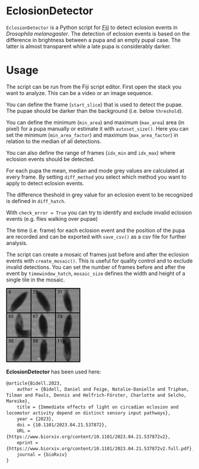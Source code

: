 # EclosionDetector

`EclosionDetector` is a Python script for [Fiji](https://fiji.sc/) to detect eclosion events in *Drosophila melanogaster*.
The detection of eclosion events is based on the difference in brightness between a pupa and an empty pupal case. 
The latter is almost transparent while a late pupa is considerably darker.

# Usage

The script can be run from the Fiji script editor. First open the stack you want to analyze. This can be a video or an image sequence.

You can define the frame (`start_slice`) that is used to detect the pupae. The pupae should be darker than the background (i.e. below `threshold`).

You can define the minimum (`min_area`) and maximum (`max_area`) area (in pixel) for a pupa manually or estimate it with `autoset_size()`.
Here you can set the minimum (`min_area_factor`) and maximum (`max_area_factor`) in relation to the median of all detections.

You can also define the range of frames (`idx_min` and `idx_max`) where eclosion events should be detected.

For each pupa the mean, median and mode grey values are calculated at every frame. By setting `diff_method` you select which method you want to apply to detect eclosion events.

The difference theshold in grey value for an eclosion event to be recognized is defined in `diff_hatch`.

With `check_error = True` you can try to identify and exclude invalid eclosion events (e.g. flies walking over pupae)

The time (i.e. frame) for each eclosion event and the position of the pupa are recorded and can be exported with `save_csv()` as a csv file for further analysis.

The script can create a mosaic of frames just before and after the eclosion events with `create_mosaic()`. This is useful for quality control and to exclude invalid detections.
You can set the number of frames before and after the event by `timewindow_hatch`, `mosaic_size` defines the width and height of a single tile in the mosaic.

![Flies eclosing from their pupal cases](docs/eclosion.gif)

**EclosionDetector** has been used here:

    @article{Bidell.2023,
        author = {Bidell, Daniel and Feige, Natalie-Danielle and Triphan, Tilman and Pauls, Dennis and Helfrich-Förster, Charlotte and Selcho, Mareike},
        title = {Immediate effects of light on circadian eclosion and locomotor activity depend on distinct sensory input pathways},
        year = {2023},
        doi = {10.1101/2023.04.21.537872},
        URL = {https://www.biorxiv.org/content/10.1101/2023.04.21.537872v2},
        eprint = {https://www.biorxiv.org/content/10.1101/2023.04.21.537872v2.full.pdf},
        journal = {bioRxiv}
	}		
